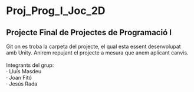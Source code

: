 # Proj_Prog_I_Joc_2D
## Projecte Final de Projectes de Programació I
Git on es troba la carpeta del projecte, el qual esta essent desenvolupat amb Unity. Anirem repujant el projecte a mesura que anem aplicant canvis.</br></br>
Integrants del grup:</br>
    · Lluís Masdeu</br>
    · Joan Fitó</br>
    · Jesús Rada
